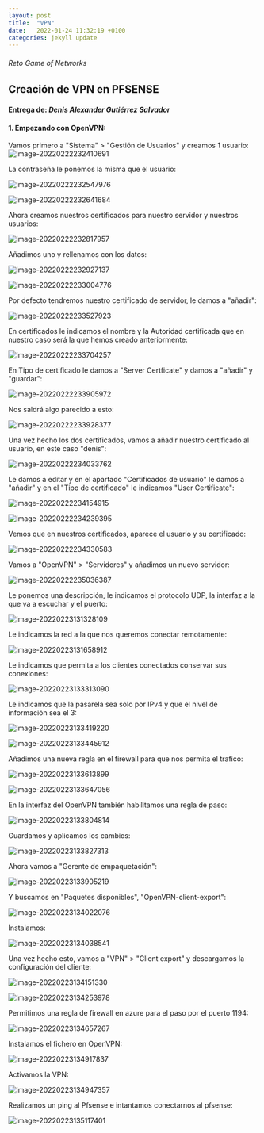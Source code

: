 ```yaml
---
layout: post
title:  "VPN"
date:   2022-01-24 11:32:19 +0100
categories: jekyll update
---
```

###### Reto Game of Networks

## Creación de VPN en PFSENSE

#### Entrega de: *Denis Alexander Gutiérrez Salvador*

#### 1. Empezando con OpenVPN:

Vamos primero a "Sistema" > "Gestión de Usuarios" y creamos 1 usuario:
![image-20220222232410691](https://github.com/MaTthewSsD/Reto/blob/gh-pages/_posts/vpn/image-20220222232410691.png?raw=true)

La contraseña le ponemos la misma que el usuario:

![image-20220222232547976](https://github.com/MaTthewSsD/Reto/blob/gh-pages/_posts/vpn/image-20220222232547976.png?raw=true)

![image-20220222232641684](https://github.com/MaTthewSsD/Reto/blob/gh-pages/_posts/vpn/image-20220222232641684.png?raw=true)

Ahora creamos nuestros certificados para nuestro servidor y nuestros usuarios:

![image-20220222232817957](https://github.com/MaTthewSsD/Reto/blob/gh-pages/_posts/vpn/image-20220222232817957.png?raw=true)

Añadimos uno y rellenamos con los datos:

![image-20220222232927137](https://github.com/MaTthewSsD/Reto/blob/gh-pages/_posts/vpn/image-20220222232927137.png?raw=true)

![image-20220222233004776](https://github.com/MaTthewSsD/Reto/blob/gh-pages/_posts/vpn/image-20220222233004776.png?raw=true)

Por defecto tendremos nuestro certificado de servidor, le damos a "añadir":

![image-20220222233527923](https://github.com/MaTthewSsD/Reto/blob/gh-pages/_posts/vpn/image-20220222233527923.png?raw=true)

En certificados le indicamos el nombre y la Autoridad certificada que en nuestro caso será la que hemos creado anteriormente:

![image-20220222233704257](https://github.com/MaTthewSsD/Reto/blob/gh-pages/_posts/vpn/image-20220222233704257.png?raw=true)

En Tipo de certificado le damos a "Server Certficate" y damos a "añadir" y "guardar":

![image-20220222233905972](https://github.com/MaTthewSsD/Reto/blob/gh-pages/_posts/vpn/image-20220222233905972.png?raw=true)

Nos saldrá algo parecido a esto:

![image-20220222233928377](https://github.com/MaTthewSsD/Reto/blob/gh-pages/_posts/vpn/image-20220222233928377.png?raw=true)

Una vez hecho los dos certificados, vamos a añadir nuestro certificado al usuario, en este caso "denis":

![image-20220222234033762](https://github.com/MaTthewSsD/Reto/blob/gh-pages/_posts/vpn/image-20220222234033762.png?raw=true)

Le damos a editar y en el apartado "Certificados de usuario" le damos a "añadir" y en el "Tipo de certificado" le indicamos "User Certificate":

![image-20220222234154915](https://github.com/MaTthewSsD/Reto/blob/gh-pages/_posts/vpn/image-20220222234154915.png?raw=true)

![image-20220222234239395](https://github.com/MaTthewSsD/Reto/blob/gh-pages/_posts/vpn/image-20220222234239395.png?raw=true)

Vemos que en nuestros certificados, aparece el usuario y su certificado:

![image-20220222234330583](https://github.com/MaTthewSsD/Reto/blob/gh-pages/_posts/vpn/image-20220222234330583.png?raw=true)

Vamos a "OpenVPN" > "Servidores" y añadimos un nuevo servidor:

![image-20220222235036387](https://github.com/MaTthewSsD/Reto/blob/gh-pages/_posts/vpn/image-20220222235036387.png?raw=true)

Le ponemos una descripción, le indicamos el protocolo UDP, la interfaz a la que va a escuchar y el puerto:

![image-20220223131328109](https://github.com/MaTthewSsD/Reto/blob/gh-pages/_posts/vpn/image-20220223131328109.png?raw=true)

Le indicamos la red a la que nos queremos conectar remotamente:

![image-20220223131658912](https://github.com/MaTthewSsD/Reto/blob/gh-pages/_posts/vpn/image-20220223131658912.png?raw=true)

Le indicamos que permita a los clientes conectados conservar sus conexiones:

![image-20220223133313090](https://github.com/MaTthewSsD/Reto/blob/gh-pages/_posts/vpn/image-20220223133313090.png?raw=true)

Le indicamos que la pasarela sea solo por IPv4 y que el nivel de información sea el 3:

![image-20220223133419220](https://github.com/MaTthewSsD/Reto/blob/gh-pages/_posts/vpn/image-20220223133419220.png?raw=true)

![image-20220223133445912](https://github.com/MaTthewSsD/Reto/blob/gh-pages/_posts/vpn/image-20220223133445912.png?raw=true)

Añadimos una nueva regla en el firewall para que nos permita el trafico:

![image-20220223133613899](https://github.com/MaTthewSsD/Reto/blob/gh-pages/_posts/vpn/image-20220223133613899.png?raw=true)

![image-20220223133647056](https://github.com/MaTthewSsD/Reto/blob/gh-pages/_posts/vpn/image-20220223133647056.png?raw=true)

En la interfaz del OpenVPN también habilitamos una regla de paso:

![image-20220223133804814](https://github.com/MaTthewSsD/Reto/blob/gh-pages/_posts/vpn/image-20220223133804814.png?raw=true)

Guardamos y aplicamos los cambios:

![image-20220223133827313](https://github.com/MaTthewSsD/Reto/blob/gh-pages/_posts/vpn/image-20220223133827313.png?raw=true)

Ahora vamos a "Gerente de empaquetación":

![image-20220223133905219](https://github.com/MaTthewSsD/Reto/blob/gh-pages/_posts/vpn/image-20220223133905219.png?raw=true)

Y buscamos en "Paquetes disponibles", "OpenVPN-client-export":

![image-20220223134022076](https://github.com/MaTthewSsD/Reto/blob/gh-pages/_posts/vpn/image-20220223134022076.png?raw=true)

Instalamos:

![image-20220223134038541](https://github.com/MaTthewSsD/Reto/blob/gh-pages/_posts/vpn/image-20220223134038541.png?raw=true)

Una vez hecho esto, vamos a "VPN" > "Client export" y descargamos la configuración del cliente:

![image-20220223134151330](https://github.com/MaTthewSsD/Reto/blob/gh-pages/_posts/vpn/image-20220223134151330.png?raw=true)

![image-20220223134253978](https://github.com/MaTthewSsD/Reto/blob/gh-pages/_posts/vpn/image-20220223134253978.png?raw=true)

Permitimos una regla de firewall en azure para el paso por el puerto 1194:

![image-20220223134657267](https://github.com/MaTthewSsD/Reto/blob/gh-pages/_posts/vpn/image-20220223134657267.png?raw=true)

Instalamos el fichero en OpenVPN:

![image-20220223134917837](https://github.com/MaTthewSsD/Reto/blob/gh-pages/_posts/vpn/image-20220223134917837.png?raw=true)

Activamos la VPN:

![image-20220223134947357](https://github.com/MaTthewSsD/Reto/blob/gh-pages/_posts/vpn/image-20220223134947357.png?raw=true)

Realizamos un ping al Pfsense e intantamos conectarnos al pfsense:

![image-20220223135117401](https://github.com/MaTthewSsD/Reto/blob/gh-pages/_posts/vpn/image-20220223135117401.png?raw=true)
